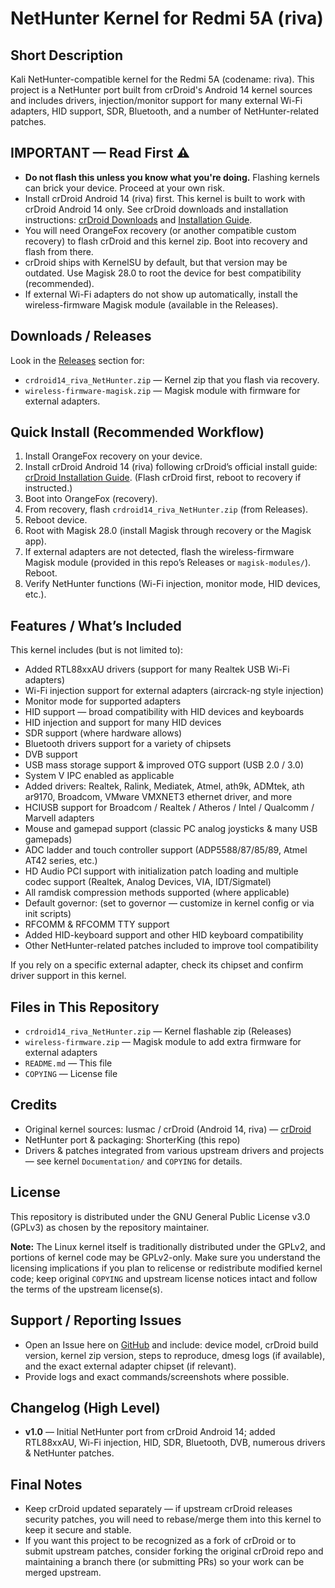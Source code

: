# NetHunter Kernel for Redmi 5A (riva)

## Short Description
Kali NetHunter-compatible kernel for the Redmi 5A (codename: riva). This project is a NetHunter port built from crDroid's Android 14 kernel sources and includes drivers, injection/monitor support for many external Wi-Fi adapters, HID support, SDR, Bluetooth, and a number of NetHunter-related patches.

## IMPORTANT — Read First ⚠️
- **Do not flash this unless you know what you're doing.** Flashing kernels can brick your device. Proceed at your own risk.
- Install crDroid Android 14 (riva) first. This kernel is built to work with crDroid Android 14 only. See crDroid downloads and installation instructions: [crDroid Downloads](https://crdroid.net/rova/10) and [Installation Guide](https://crdroid.net/rova/10/install).
- You will need OrangeFox recovery (or another compatible custom recovery) to flash crDroid and this kernel zip. Boot into recovery and flash from there.
- crDroid ships with KernelSU by default, but that version may be outdated. Use Magisk 28.0 to root the device for best compatibility (recommended).
- If external Wi-Fi adapters do not show up automatically, install the wireless-firmware Magisk module (available in the Releases).

## Downloads / Releases
Look in the [Releases](https://github.com/ShorterKing/Nethunter-Kernel-Redmi5A-Riva/releases) section for:
- `crdroid14_riva_NetHunter.zip` — Kernel zip that you flash via recovery.
- `wireless-firmware-magisk.zip` — Magisk module with firmware for external adapters.

## Quick Install (Recommended Workflow)
1. Install OrangeFox recovery on your device.
2. Install crDroid Android 14 (riva) following crDroid’s official install guide: [crDroid Installation Guide](https://crdroid.net/rova/10/install). (Flash crDroid first, reboot to recovery if instructed.)
3. Boot into OrangeFox (recovery).
4. From recovery, flash `crdroid14_riva_NetHunter.zip` (from Releases).
5. Reboot device.
6. Root with Magisk 28.0 (install Magisk through recovery or the Magisk app).
7. If external adapters are not detected, flash the wireless-firmware Magisk module (provided in this repo’s Releases or `magisk-modules/`). Reboot.
8. Verify NetHunter functions (Wi-Fi injection, monitor mode, HID devices, etc.).

## Features / What’s Included
This kernel includes (but is not limited to):
- Added RTL88xxAU drivers (support for many Realtek USB Wi-Fi adapters)
- Wi-Fi injection support for external adapters (aircrack-ng style injection)
- Monitor mode for supported adapters
- HID support — broad compatibility with HID devices and keyboards
- HID injection and support for many HID devices
- SDR support (where hardware allows)
- Bluetooth drivers support for a variety of chipsets
- DVB support
- USB mass storage support & improved OTG support (USB 2.0 / 3.0)
- System V IPC enabled as applicable
- Added drivers: Realtek, Ralink, Mediatek, Atmel, ath9k, ADMtek, ath ar9170, Broadcom, VMware VMXNET3 ethernet driver, and more
- HCIUSB support for Broadcom / Realtek / Atheros / Intel / Qualcomm / Marvell adapters
- Mouse and gamepad support (classic PC analog joysticks & many USB gamepads)
- ADC ladder and touch controller support (ADP5588/87/85/89, Atmel AT42 series, etc.)
- HD Audio PCI support with initialization patch loading and multiple codec support (Realtek, Analog Devices, VIA, IDT/Sigmatel)
- All ramdisk compression methods supported (where applicable)
- Default governor: (set to governor — customize in kernel config or via init scripts)
- RFCOMM & RFCOMM TTY support
- Added HID-keyboard support and other HID keyboard compatibility
- Other NetHunter-related patches included to improve tool compatibility

If you rely on a specific external adapter, check its chipset and confirm driver support in this kernel.

## Files in This Repository
- `crdroid14_riva_NetHunter.zip` — Kernel flashable zip (Releases)
- `wireless-firmware.zip` — Magisk module to add extra firmware for external adapters
- `README.md` — This file
- `COPYING` — License file

## Credits
- Original kernel sources: Iusmac / crDroid (Android 14, riva) — [crDroid](https://crdroid.net/rova/10)
- NetHunter port & packaging: ShorterKing (this repo)
- Drivers & patches integrated from various upstream drivers and projects — see kernel `Documentation/` and `COPYING` for details.

## License
This repository is distributed under the GNU General Public License v3.0 (GPLv3) as chosen by the repository maintainer.

**Note:** The Linux kernel itself is traditionally distributed under the GPLv2, and portions of kernel code may be GPLv2-only. Make sure you understand the licensing implications if you plan to relicense or redistribute modified kernel code; keep original `COPYING` and upstream license notices intact and follow the terms of the upstream license(s).

## Support / Reporting Issues
- Open an Issue here on [GitHub](https://github.com/ShorterKing/Nethunter-Kernel-Redmi5A-Riva/issues) and include: device model, crDroid build version, kernel zip version, steps to reproduce, dmesg logs (if available), and the exact external adapter chipset (if relevant).
- Provide logs and exact commands/screenshots where possible.

## Changelog (High Level)
- **v1.0** — Initial NetHunter port from crDroid Android 14; added RTL88xxAU, Wi-Fi injection, HID, SDR, Bluetooth, DVB, numerous drivers & NetHunter patches.


## Final Notes
- Keep crDroid updated separately — if upstream crDroid releases security patches, you will need to rebase/merge them into this kernel to keep it secure and stable.
- If you want this project to be recognized as a fork of crDroid or to submit upstream patches, consider forking the original crDroid repo and maintaining a branch there (or submitting PRs) so your work can be merged upstream.
